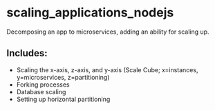 # scaling_applications_nodejs
Decomposing an app to microservices, adding an ability for scaling up.

## Includes: 
* Scaling the x-axis, z-axis, and y-axis (Scale Cube; x=instances, y=microservices, z=partitioning)
* Forking processes
* Database scaling
* Setting up horizontal partitioning
